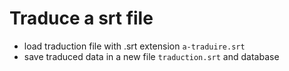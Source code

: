 # Traduce a srt file

- load traduction file with .srt extension `a-traduire.srt`
- save traduced data in a new file `traduction.srt` and database
